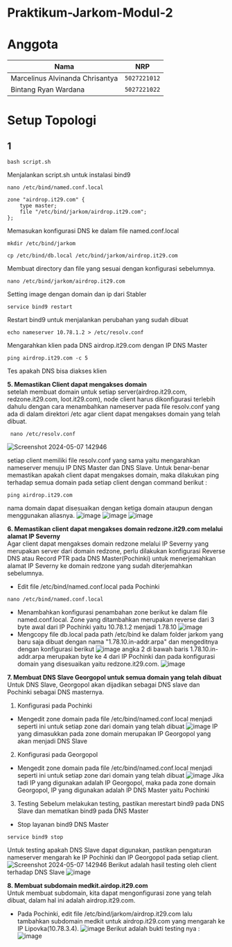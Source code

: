 # Praktikum-Jarkom-Modul-2

# Anggota

| Nama                            | NRP          |
| ------------------------------- | ------------ |
| Marcelinus Alvinanda Chrisantya | `5027221012` |
| Bintang Ryan Wardana            | `5027221022` |


# Setup Topologi



## 1 

```
bash script.sh
```

Menjalankan script.sh untuk instalasi bind9

```
nano /etc/bind/named.conf.local
```

```
zone "airdrop.it29.com" {
	type master;
	file "/etc/bind/jarkom/airdrop.it29.com";
};
```

Memasukan konfigurasi DNS ke dalam file named.conf.local

```
mkdir /etc/bind/jarkom
```
```
cp /etc/bind/db.local /etc/bind/jarkom/airdrop.it29.com
```

Membuat directory dan file yang sesuai dengan konfigurasi sebelumnya.

```
nano /etc/bind/jarkom/airdrop.it29.com
```

Setting image dengan domain dan ip dari Stabler

```
service bind9 restart
```

Restart bind9 untuk menjalankan perubahan yang sudah dibuat

```
echo nameserver 10.78.1.2 > /etc/resolv.conf
```

Mengarahkan klien pada DNS airdrop.it29.com dengan IP DNS Master

```
ping airdrop.it29.com -c 5
```

Tes apakah DNS bisa diakses klien

**5. Memastikan Client dapat mengakses domain**<br>
setelah membuat domain untuk setiap server(airdrop.it29.com, redzone.it29.com, loot.it29.com), node client harus dikonfigurasi terlebih dahulu dengan cara menambahkan nameserver pada file resolv.conf yang ada di dalam direktori /etc agar client dapat mengakses domain yang telah dibuat.
```
 nano /etc/resolv.conf
```
![Screenshot 2024-05-07 142946](https://github.com/J0see1/Jarkom-Modul-2-IT29/assets/143849730/8c63e2f7-538e-43b5-a837-6999c48d6cf4)

setiap client memiliki file resolv.conf yang sama yaitu mengarahkan nameserver menuju IP DNS Master dan DNS Slave.
Untuk benar-benar memastikan apakah client dapat mengakses domain, maka dilakukan ping terhadap semua domain pada setiap client dengan command berikut :
```
ping airdrop.it29.com
```
nama domain dapat disesuaikan dengan ketiga domain ataupun dengan menggunakan aliasnya.
![image](https://github.com/J0see1/Jarkom-Modul-2-IT29/assets/143849730/20284b0b-6ae6-487e-8f5c-afca026498a7)
![image](https://github.com/J0see1/Jarkom-Modul-2-IT29/assets/143849730/8965c72b-5935-4a2a-98b2-6ceff1867a4f)
![image](https://github.com/J0see1/Jarkom-Modul-2-IT29/assets/143849730/8e8aca7b-ce90-4ead-a03f-221e1dbe695c)

**6. Memastikan client dapat mengakses domain redzone.it29.com melalui alamat IP Severny**<br>
Agar client dapat mengakses domain redzone melalui IP Severny yang merupakan server dari domain redzone, perlu dilakukan konfigurasi  Reverse DNS atau Record PTR pada DNS Master(Pochinki) untuk menerjemahkan alamat IP Severny ke domain redzone yang sudah diterjemahkan sebelumnya.

* Edit file /etc/bind/named.conf.local pada Pochinki
```
nano /etc/bind/named.conf.local
```
* Menambahkan konfigurasi penambahan zone berikut ke dalam file named.conf.local. Zone yang ditambahkan merupakan reverse dari 3 byte awal dari IP Pochinki yaitu 10.78.1.2 menjadi 1.78.10
![image](https://github.com/J0see1/Jarkom-Modul-2-IT29/assets/143849730/5913bc48-4ca1-4c33-91f3-9f1414ba900e)
* Mengcopy file db.local pada path /etc/bind ke dalam folder jarkom yang baru saja dibuat dengan nama "1.78.10.in-addr.arpa" dan mengeditnya dengan konfigurasi berikut
![image](https://github.com/J0see1/Jarkom-Modul-2-IT29/assets/143849730/b995ae48-c2e2-47e1-8c19-0f3b42c7db98)
angka 2 di bawah baris 1.78.10.in-addr.arpa merupakan byte ke 4 dari IP Pochinki dan pada konfigurasi domain yang disesuaikan yaitu redzone.it29.com.
![image](https://github.com/J0see1/Jarkom-Modul-2-IT29/assets/143849730/763e730f-ec04-4e3e-8791-4bd10295d28a)

**7. Membuat DNS Slave Georgopol untuk semua domain yang telah dibuat**<br>
Untuk DNS Slave, Georgopol akan dijadikan sebagai DNS slave dan Pochinki sebagai DNS masternya.
1. Konfigurasi pada Pochinki
* Mengedit zone domain pada file /etc/bind/named.conf.local menjadi seperti ini untuk setiap zone dari domain yang telah dibuat
![image](https://github.com/J0see1/Jarkom-Modul-2-IT29/assets/143849730/643ae750-0e90-46b2-a51e-b7bd82195f77)
IP yang dimasukkan pada zone domain merupakan IP Georgopol yang akan menjadi DNS Slave
2. Konfigurasi pada Georgopol
*  Mengedit zone domain pada file /etc/bind/named.conf.local menjadi seperti ini untuk setiap zone dari domain yang telah dibuat
![image](https://github.com/J0see1/Jarkom-Modul-2-IT29/assets/143849730/5717f763-dfd6-4098-9e42-b66456242969)
Jika tadi IP yang digunakan adalah IP Georgopol, maka pada zone domain Georgopol, IP yang digunakan adalah IP DNS Master yaitu Pochinki
3. Testing
Sebelum melakukan testing, pastikan merestart bind9 pada DNS Slave dan mematikan bind9 pada DNS Master 
* Stop layanan bind9 DNS Master
```
service bind9 stop
```
Untuk testing apakah DNS Slave dapat digunakan, pastikan pengaturan nameserver mengarah ke IP Pochinki dan IP Georgopol pada setiap client.
   ![Screenshot 2024-05-07 142946](https://github.com/J0see1/Jarkom-Modul-2-IT29/assets/143849730/8c63e2f7-538e-43b5-a837-6999c48d6cf4)
Berikut adalah hasil testing oleh client terhadap DNS Slave
![image](https://github.com/J0see1/Jarkom-Modul-2-IT29/assets/143849730/70b5696c-4029-4239-9460-6ebc63a600a6)

**8. Membuat subdomain medkit.airdop.it29.com**<br>
Untuk membuat subdomain, kita dapat mengonfigurasi zone yang telah dibuat, dalam hal ini adalah airdrop.it29.com.
* Pada Pochinki, edit file /etc/bind/jarkom/airdrop.it29.com lalu tambahkan subdomain medkit untuk airdrop.it29.com yang mengarah ke IP Lipovka(10.78.3.4).
![image](https://github.com/J0see1/Jarkom-Modul-2-IT29/assets/143849730/285fbe83-34c0-4dcf-9fc9-3e55680b4ab6)
Berikut adalah bukti testing nya : 
![image](https://github.com/J0see1/Jarkom-Modul-2-IT29/assets/143849730/9045db2b-b8cb-4d42-b39b-8a8ca2612c24)




